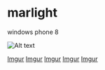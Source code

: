 marlight
========

windows phone 8

![Alt text](http://i.imgur.com/SzX14io "Main")

[Imgur](http://i.imgur.com/SzX14io)
[Imgur](http://i.imgur.com/cUVSQJQ)
[Imgur](http://i.imgur.com/516y93t)
[Imgur](http://i.imgur.com/1DoUB5G)
[Imgur](http://i.imgur.com/TDFex9o)

